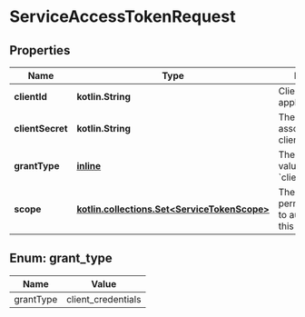 
# ServiceAccessTokenRequest

## Properties
Name | Type | Description | Notes
------------ | ------------- | ------------- | -------------
**clientId** | **kotlin.String** | Client ID of the application. | 
**clientSecret** | **kotlin.String** | The client secret associated with the client ID. | 
**grantType** | [**inline**](#GrantType) | The only accepted value is &#x60;client_credentials&#x60;. | 
**scope** | [**kotlin.collections.Set&lt;ServiceTokenScope&gt;**](ServiceTokenScope.md) | The service permission scopes to authorize for this token. | 


<a id="GrantType"></a>
## Enum: grant_type
Name | Value
---- | -----
grantType | client_credentials



